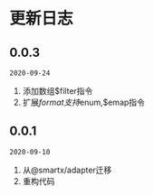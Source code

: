 # 更新日志

## 0.0.3 

`2020-09-24`

1. 添加数组$filter指令
2. 扩展$format支持$enum,$emap指令

## 0.0.1 

`2020-09-10`

1. 从@smartx/adapter迁移
1. 重构代码